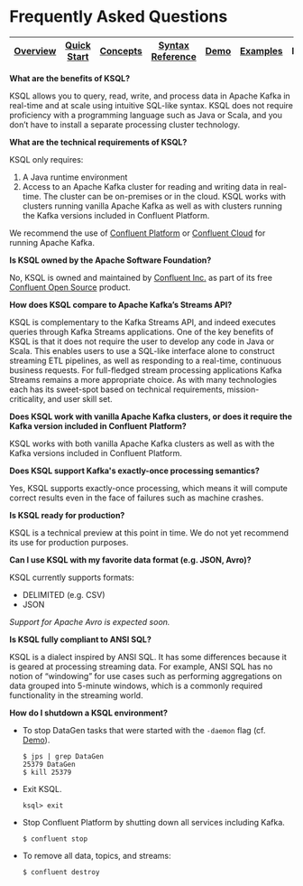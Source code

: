 # Frequently Asked Questions

| [Overview](/docs#ksql-documentation) |[Quick Start](/docs/quickstart#quick-start) | [Concepts](/docs/concepts.md#concepts) | [Syntax Reference](/docs/syntax-reference.md#syntax-reference) |[Demo](/ksql-clickstream-demo#clickstream-analysis) | [Examples](/docs/examples.md#examples) | FAQ | [Roadmap](/docs/roadmap.md#roadmap) |
|---|----|-----|----|----|----|----|----|


**What are the benefits of KSQL?**

KSQL allows you to query, read, write, and process data in Apache Kafka in real-time and at scale using intuitive SQL-like syntax. KSQL does not require proficiency with a programming language such as Java or Scala, and you don’t have to install a separate processing cluster technology.

**What are the technical requirements of KSQL?**

KSQL only requires:

1. A Java runtime environment
2. Access to an Apache Kafka cluster for reading and writing data in real-time. The cluster can be on-premises or in
   the cloud.  KSQL works with clusters running vanilla Apache Kafka as well as with clusters running the Kafka
   versions included in Confluent Platform.

We recommend the use of [Confluent Platform](https://www.confluent.io/product/confluent-platform/) or [Confluent Cloud](https://www.confluent.io/confluent-cloud/) for running Apache Kafka.

**Is KSQL owned by the Apache Software Foundation?**

No, KSQL is owned and maintained by [Confluent Inc.](https://www.confluent.io/) as part of its free [Confluent Open Source](https://www.confluent.io/product/confluent-open-source/) product.

**How does KSQL compare to Apache Kafka’s Streams API?**

KSQL is complementary to the Kafka Streams API, and indeed executes queries through Kafka Streams applications. One of the key benefits of KSQL is that it does not require the user to develop any code in Java or Scala.
This enables users to use a SQL-like interface alone to construct streaming ETL pipelines, as well as responding to a real-time, continuous business requests. For full-fledged stream processing applications Kafka Streams remains a more appropriate choice.
As with many technologies each has its sweet-spot based on technical requirements, mission-criticality, and user skill set.

**Does KSQL work with vanilla Apache Kafka clusters, or does it require the Kafka version included in Confluent**
**Platform?**

KSQL works with both vanilla Apache Kafka clusters as well as with the Kafka versions included in Confluent Platform.


**Does KSQL support Kafka's exactly-once processing semantics?**

Yes, KSQL supports exactly-once processing, which means it will compute correct results even in the face of failures
such as machine crashes.

**Is KSQL ready for production?**

KSQL is a technical preview at this point in time.  We do not yet recommend its use for production purposes.

**Can I use KSQL with my favorite data format (e.g. JSON, Avro)?**

KSQL currently supports formats:

* DELIMITED (e.g. CSV)
* JSON

_Support for Apache Avro is expected soon._

**Is KSQL fully compliant to ANSI SQL?**

KSQL is a dialect inspired by ANSI SQL. It has some differences because it is geared at processing streaming data. For example, ANSI SQL has no notion of “windowing” for use cases such as performing aggregations on data grouped into 5-minute windows, which is a commonly required functionality in the streaming world.

**How do I shutdown a KSQL environment?**

-  To stop DataGen tasks that were started with the `-daemon` flag
   (cf. [Demo](/ksql-clickstream-demo#clickstream-analysis)).

   ```
   $ jps | grep DataGen
   25379 DataGen
   $ kill 25379
   ```

-  Exit KSQL.

   ```
   ksql> exit
   ```

-  Stop Confluent Platform by shutting down all services including Kafka.

   ```
   $ confluent stop
   ```

-  To remove all data, topics, and streams:

   ```
   $ confluent destroy
   ```
